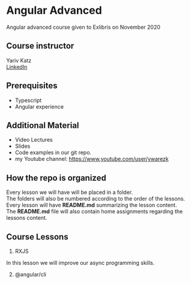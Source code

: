# Angular Advanced

Angular advanced course given to Exlibris on November 2020

## Course instructor

Yariv Katz  
[LinkedIn](https://il.linkedin.com/in/yariv-katz)

## Prerequisites

- Typescript
- Angular experience 

## Additional Material

- Video Lectures
- Slides
- Code examples in our git repo.
- my Youtube channel: <https://www.youtube.com/user/ywarezk>

## How the repo is organized

Every lesson we will have will be placed in a folder.  
The folders will also be numbered according to the order of the lessons.  
Every lesson will have **README.md** summarizing the lesson content.  
The **README.md** file will also contain home assignments regarding the lessons content.  

## Course Lessons

1. RXJS

In this lesson we will improve our async programming skills.

2. @angular/cli

